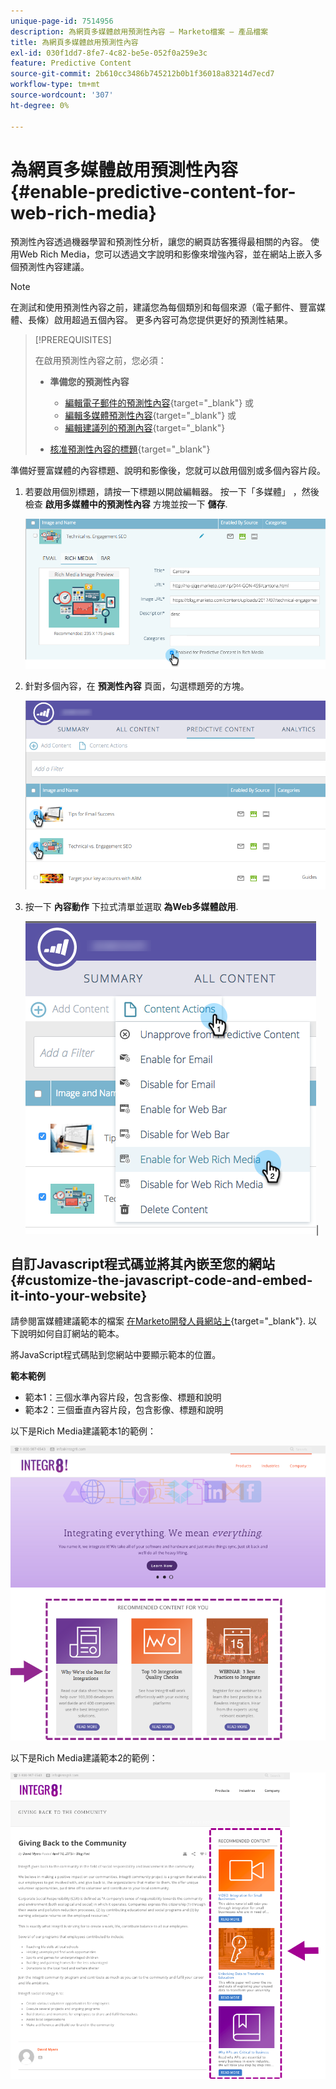 ```yaml
---
unique-page-id: 7514956
description: 為網頁多媒體啟用預測性內容 — Marketo檔案 — 產品檔案
title: 為網頁多媒體啟用預測性內容
exl-id: 030f1dd7-8fe7-4c82-be5e-052f0a259e3c
feature: Predictive Content
source-git-commit: 2b610cc3486b745212b0b1f36018a83214d7ecd7
workflow-type: tm+mt
source-wordcount: '307'
ht-degree: 0%

---
```


# 為網頁多媒體啟用預測性內容 {#enable-predictive-content-for-web-rich-media}

預測性內容透過機器學習和預測性分析，讓您的網頁訪客獲得最相關的內容。 使用Web Rich Media，您可以透過文字說明和影像來增強內容，並在網站上嵌入多個預測性內容建議。

>[!NOTE]
>
>在測試和使用預測性內容之前，建議您為每個類別和每個來源（電子郵件、豐富媒體、長條）啟用超過五個內容。 更多內容可為您提供更好的預測性結果。

>[!PREREQUISITES]
>
>在啟用預測性內容之前，您必須：
>
>* **準備您的預測性內容**
>
>   * [編輯電子郵件的預測性內容](/help/marketo/product-docs/predictive-content/working-with-predictive-content/edit-predictive-content-for-emails.md){target="_blank"} 或
>   * [編輯多媒體預測性內容](/help/marketo/product-docs/predictive-content/working-with-predictive-content/edit-predictive-content-for-rich-media.md){target="_blank"} 或
>   * [編輯建議列的預測內容](/help/marketo/product-docs/predictive-content/working-with-predictive-content/edit-predictive-content-for-the-recommendation-bar.md){target="_blank"}
>
>* [核准預測性內容的標題](/help/marketo/product-docs/predictive-content/working-with-all-content/approve-a-title-for-predictive-content.md){target="_blank"}

準備好豐富媒體的內容標題、說明和影像後，您就可以啟用個別或多個內容片段。

1. 若要啟用個別標題，請按一下標題以開啟編輯器。 按一下「多媒體」 ，然後檢查 **啟用多媒體中的預測性內容** 方塊並按一下 **儲存**.

   ![](assets/image2017-10-3-9-3a50-3a29.png)

1. 針對多個內容，在 **預測性內容** 頁面，勾選標題旁的方塊。

   ![](assets/image2017-10-3-10-3a0-3a42.png)

1. 按一下 **內容動作** 下拉式清單並選取 **為Web多媒體啟用**.

   ![](assets/image2017-10-3-10-3a2-3a6.png)|

## 自訂Javascript程式碼並將其內嵌至您的網站  {#customize-the-javascript-code-and-embed-it-into-your-website}

請參閱富媒體建議範本的檔案 [在Marketo開發人員網站上](https://experienceleague.adobe.com/en/docs/marketo-developer/marketo/javascriptapi/rich-media-recommendation){target="_blank"}. 以下說明如何自訂網站的範本。

將JavaScript程式碼貼到您網站中要顯示範本的位置。

**範本範例**

* 範本1：三個水準內容片段，包含影像、標題和說明
* 範本2：三個垂直內容片段，包含影像、標題和說明

以下是Rich Media建議範本1的範例：

![](assets/image2015-6-1-17-3a8-3a33.png)

以下是Rich Media建議範本2的範例：

![](assets/image2015-12-20-10-3a35-3a12.png)
